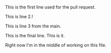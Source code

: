 This is the first line used for the pull request.

This is line 2.!

This is line 3 from the main.


This is the final line. This is it.



Right now I'm in the middle of working on this file.